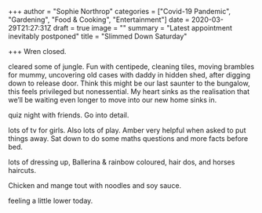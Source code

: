 +++
author = "Sophie Northrop"
categories = ["Covid-19 Pandemic", "Gardening", "Food & Cooking", "Entertainment"]
date = 2020-03-29T21:27:31Z
draft = true
image = ""
summary = "Latest appointment inevitably postponed"
title = "Slimmed Down Saturday"

+++
Wren closed.

cleared some of jungle. Fun with centipede, cleaning tiles, moving brambles for mummy, uncovering old cases with daddy in hidden shed, after digging down to release door. Think this might be our last saunter to the bungalow, this feels privileged but nonessential. My heart sinks as the realisation that we’ll be waiting even longer to move into our new home sinks in.

quiz night with friends. Go into detail.

lots of tv for girls. Also lots of play. Amber very helpful when asked to put things away. Sat down to do some maths questions and more facts before bed.

lots of dressing up, Ballerina & rainbow coloured, hair dos, and horses haircuts.

Chicken and mange tout with noodles and soy sauce.

feeling a little lower today.